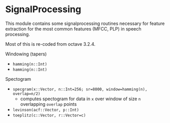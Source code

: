 SignalProcessing
================

This module contains some signalprocessing routines necessary for feature extraction for the most common features (MFCC, PLP) in speech processing. 

Most of this is re-coded from octave 3.2.4.  

Windowing (tapers)
 - `hamming(n::Int)`
 - `hamming(n::Int)`

Spectogram
 - `specgram(x::Vector, n::Int=256; sr=8000, window=hamming(n), overlap=n/2)`
    - computes spectogram for data in `x` over window of size `n` overlapping `overlap` points
 - `levinson(acf::Vector, p::Int)`
 - `toeplitz(c::Vector, r::Vector=c)`
